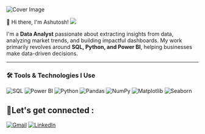 ![Cover Image](https://i.pinimg.com/originals/90/70/32/9070324cdfc07c68d60eed0c39e77573.gif)

👋 Hi there, I'm Ashutosh! 
![](https://komarev.com/ghpvc/?username=ashudata&color=blue)

I'm a **Data Analyst** passionate about extracting insights from data, analyzing market trends, and building impactful dashboards. My work primarily revolves around **SQL, Python, and Power BI**, helping businesses make data-driven decisions.  

---

### 🛠️ Tools & Technologies I Use
<p>
  <img alt="SQL" src="https://img.shields.io/badge/-SQL-4479A1?style=flat-square&logo=postgresql&logoColor=white" />
  <img alt="Power BI" src="https://img.shields.io/badge/-Power_BI-F2C811?style=flat-square&logo=powerbi&logoColor=black" />
  <img alt="Python" src="https://img.shields.io/badge/-Python-3776AB?style=flat-square&logo=python&logoColor=white" />
  <img alt="Pandas" src="https://img.shields.io/badge/-Pandas-150458?style=flat-square&logo=pandas&logoColor=white" />
  <img alt="NumPy" src="https://img.shields.io/badge/-NumPy-013243?style=flat-square&logo=numpy&logoColor=white" />
  <img alt="Matplotlib" src="https://img.shields.io/badge/-Matplotlib-11557c?style=flat-square&logo=plotly&logoColor=white" />
  <img alt="Seaborn" src="https://img.shields.io/badge/-Seaborn-1F77B4?style=flat-square&logoColor=white" />
  </p>

## 📎Let's get connected :
[![Gmail](https://img.shields.io/badge/Gmail-D14836?style=for-the-badge&logo=gmail&logoColor=white)](mailto:aaronashutosh33@gmail.com)
[![LinkedIn](https://img.shields.io/badge/LinkedIn-0A66C2?style=for-the-badge&logo=linkedin&logoColor=white)](https://www.linkedin.com/in/ashutosh-bhumij-16352a154)

